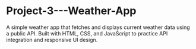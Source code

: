 # Project-3---Weather-App
A simple weather app that fetches and displays current weather data using a public API. Built with HTML, CSS, and JavaScript to practice API integration and responsive UI design.
